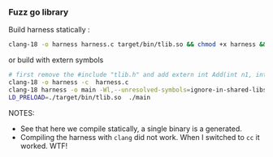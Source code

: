 ### Fuzz go library

Build harness statically :
```bash
clang-18 -o harness harness.c target/bin/tlib.so && chmod +x harness && ./harness 
```

or build with extern symbols
```bash
# first remove the #include "tlib.h" and add extern int Add(int n1, int n2) __attribute__((weak));
clang-18 -o harness -c  harness.c
clang-18 harness -o main -Wl,--unresolved-symbols=ignore-in-shared-libs
LD_PRELOAD=./target/bin/tlib.so  ./main
```

NOTES:
- See that here we compile statically, a single binary is a generated.
- Compiling the harness with `clang` did not work. When I switched to `cc` it worked. WTF!